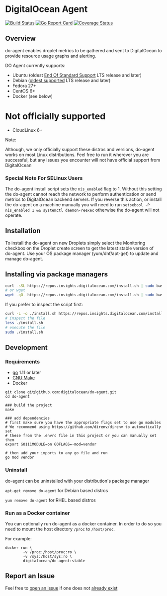# DigitalOcean Agent

[![Build
Status](https://travis-ci.org/digitalocean/do-agent.svg?branch=master)](https://travis-ci.org/digitalocean/do-agent)
[![Go Report Card](https://goreportcard.com/badge/github.com/digitalocean/do-agent)](https://goreportcard.com/report/github.com/digitalocean/do-agent)
[![Coverage Status](https://coveralls.io/repos/github/digitalocean/do-agent/badge.svg?branch=master)](https://coveralls.io/github/digitalocean/do-agent?branch=master)

## Overview
do-agent enables droplet metrics to be gathered and sent to DigitalOcean to provide resource usage graphs and alerting. 

DO Agent currently supports:
- Ubuntu (oldest [End Of Standard Support](https://wiki.ubuntu.com/Releases) LTS release and later)
- Debian ([oldest supported](https://wiki.debian.org/LTS) LTS release and later)
- Fedora 27+
- CentOS 6+
- Docker (see below)

# Not officially supported
- CloudLinux 6+

Note:

Although, we only officially support these distros and versions, do-agent works on most Linux distributions. Feel free to run it wherever you are successful, but any issues you encounter will not have official support from DigitalOcean

### Special Note For SELinux Users

The do-agent install script sets the `nis_enabled` flag to 1. Without this setting the do-agent cannot reach the network to perform authentication or send metrics to DigitalOcean backend servers. If you reverse this action, or install the do-agent on a machine manually you will need to run `setsebool -P nis_enabled 1 && systemctl daemon-reexec` otherwise the do-agent will not operate.

## Installation

To install the do-agent on new Droplets simply select the Monitoring checkbox on the Droplet create screen to get the latest stable version of do-agent. Use your OS package manager (yum/dnf/apt-get) to update and manage do-agent.

## Installing via package managers

```bash
curl -sSL https://repos.insights.digitalocean.com/install.sh | sudo bash
# or wget
wget -qO- https://repos.insights.digitalocean.com/install.sh | sudo bash
```

If you prefer to inspect the script first:

```bash
curl -L -o ./install.sh https://repos.insights.digitalocean.com/install.sh
# inspect the file
less ./install.sh
# execute the file
sudo ./install.sh
```

## Development

### Requirements

- [go](https://golang.org/dl/) 1.11 or later
- [GNU Make](https://www.gnu.org/software/make/)
- Docker

```
git clone git@github.com:digitalocean/do-agent.git
cd do-agent

### build the project
make

### add dependencies
# first make sure you have the appropriate flags set to use go modules
# We recommend using https://github.com/direnv/direnv to automatically set
# these from the .envrc file in this project or you can manually set them
export GO111MODULE=on GOFLAGS=-mod=vendor

# then add your imports to any go file and run
go mod vendor
```

### Uninstall

do-agent can be uninstalled with your distribution's package manager

`apt-get remove do-agent` for Debian based distros

`yum remove do-agent` for RHEL based distros


### Run as a Docker container

You can optionally run do-agent as a docker container. In order to do so
you need to mount the host directory `/proc` to `/host/proc`.

For example:

```
docker run \
        -v /proc:/host/proc:ro \
        -v /sys:/host/sys:ro \
        digitalocean/do-agent:stable
```

## Report an Issue
Feel free to [open an issue](https://github.com/digitalocean/do-agent/issues/new)
if one does not [already exist](https://github.com/digitalocean/do-agent/issues)
